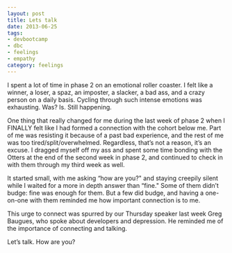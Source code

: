 ```yaml
---
layout: post
title: Lets talk
date: 2013-06-25
tags:
- devbootcamp
- dbc
- feelings
- empathy
category: feelings
---
```

I spent a lot of time in phase 2 on an emotional roller coaster. I felt like a winner, a loser, a spaz, an imposter, a slacker, a bad ass, and a crazy person on a daily basis. Cycling through such intense emotions was exhausting. Was? Is. Still happening.

One thing that really changed for me during the last week of phase 2 when I FINALLY felt like I had formed a connection with the cohort below me. Part of me was resisting it because of a past bad experience, and the rest of me was too tired/split/overwhelmed. Regardless, that’s not a reason, it’s an excuse. I dragged myself off my ass and spent some time bonding with the Otters at the end of the second week in phase 2, and continued to check in with them through my third week as well.

It started small, with me asking “how are you?" and staying creepily silent while I waited for a more in depth answer than “fine." Some of them didn’t budge: fine was enough for them. But a few did budge, and having a one-on-one with them reminded me how important connection is to me.

This urge to connect was spurred by our Thursday speaker last week Greg Baugues, who spoke about developers and depression. He reminded me of the importance of connecting and talking.

Let’s talk. How are you?
